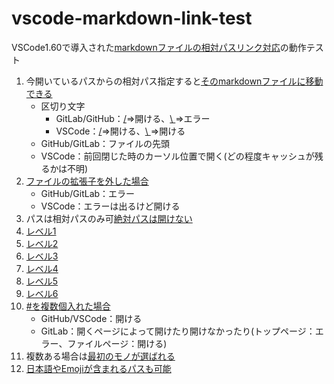 # vscode-markdown-link-test
VSCode1.60で導入された[markdownファイルの相対パスリンク対応](https://code.visualstudio.com/updates/v1_60?WT.mc_id=devcloud-00000-cxa#_links-between-markdown-cells)の動作テスト
1. 今開いているパスからの相対パス指定すると[そのmarkdownファイルに移動できる](SubDirectory/SubFile.md)
    - 区切り文字
        - GitLab/GitHub：[/](SubDirectory/SubFile.md)⇒開ける、[\\ ](SubDirectory\SubFile.md)⇒エラー
        - VSCode：[/](SubDirectory/SubFile.md)⇒開ける、[\\ ](SubDirectory\SubFile.md)⇒開ける
    - GitHub/GitLab：ファイルの先頭
    - VSCode：前回閉じた時のカーソル位置で開く(どの程度キャッシュが残るかは不明)
2. [ファイルの拡張子を外した場合](SubDirectory/SubFile)
    - GitHub/GitLab：エラー
    - VSCode：エラーは出るけど開ける
3. パスは相対パスのみ可[絶対パスは開けない](C:/Users/repos/vscode-markdown-link-test/SubDirectory/SubFile.md)
4. [レベル1](SubDirectory/SubFile.md#レベル1)
5. [レベル2](SubDirectory/SubFile.md#レベル2)
6. [レベル3](SubDirectory/SubFile.md#レベル3)
7. [レベル4](SubDirectory/SubFile.md#レベル4)
8. [レベル5](SubDirectory/SubFile.md#レベル5)
9.  [レベル6](SubDirectory/SubFile.md#レベル6)
10. [#を複数個入れた場合](SubDirectory/SubFile.md######レベル1)
    - GitHub/VSCode：開ける
    - GitLab：開くページによって開けたり開けなかったり(トップページ：エラー、ファイルページ：開ける)
11. 複数ある場合は[最初のモノが選ばれる](SubDirectory/SubFile.md#同じ名前の項目)
12. [日本語やEmojiが含まれるパスも可能](サブディレクトリ/😀.md#🥴)
